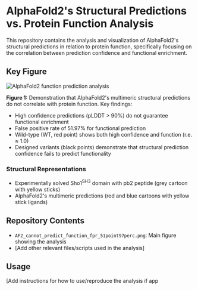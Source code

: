 # AlphaFold2's Structural Predictions vs. Protein Function Analysis

This repository contains the analysis and visualization of AlphaFold2's structural predictions in relation to protein function, specifically focusing on the correlation between prediction confidence and functional enrichment.

## Key Figure

![AlphaFold2 function prediction analysis](AF2_cannot_predict_function_fpr_51point97perc%20(1).png)

**Figure 1:** Demonstration that AlphaFold2's multimeric structural predictions do not correlate with protein function. Key findings:

- High confidence predictions (pLDDT > 90%) do not guarantee functional enrichment
- False positive rate of 51.97% for functional prediction
- Wild-type (WT, red point) shows both high confidence and function (r.e. ≈ 1.0)
- Designed variants (black points) demonstrate that structural prediction confidence fails to predict functionality

### Structural Representations
- Experimentally solved Sho1<sup>SH3</sup> domain with pb2 peptide (grey cartoon with yellow sticks)
- AlphaFold2's multimeric predictions (red and blue cartoons with yellow stick ligands)

## Repository Contents
- `AF2_cannot_predict_function_fpr_51point97perc.png`: Main figure showing the analysis
- [Add other relevant files/scripts used in the analysis]

## Usage
[Add instructions for how to use/reproduce the analysis if app
